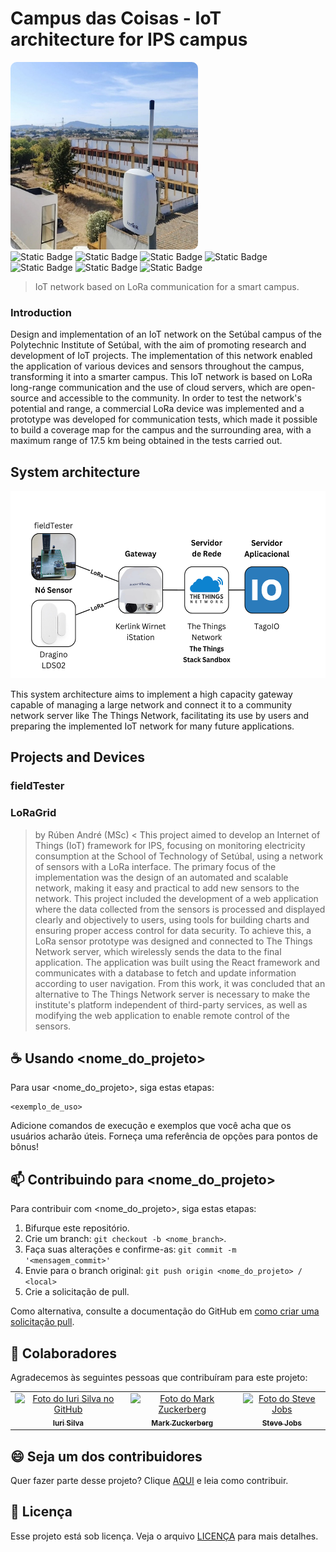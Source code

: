 # Campus das Coisas - IoT architecture for IPS campus
<img src="images\KerlinkWirnetiStation.jpeg" alt="Gateway Kerlink Wirnet iStation" width="300" height="300" style="border-radius:10px;">
<div class="image-container">
  <img alt="Static Badge" src="https://img.shields.io/badge/LoRa-blue">
  <img alt="Static Badge" src="https://img.shields.io/badge/LoRaWAN-blue">
  <img alt="Static Badge" src="https://img.shields.io/badge/TheThingsNetwork-%232980b9%20">
  <img alt="Static Badge" src="https://img.shields.io/badge/TagoIO-%232980b9%20">
  <img alt="Static Badge" src="https://img.shields.io/badge/AppInventor-orange">
  <img alt="Static Badge" src="https://img.shields.io/badge/SmartCampus-green">
  <img alt="Static Badge" src="https://img.shields.io/badge/IoT-green">
</div>


> IoT network based on LoRa communication for a smart campus.

### Introduction

Design and implementation of an IoT network on the Setúbal campus of the Polytechnic Institute of Setúbal, with the aim of promoting research and development of IoT projects. The implementation of this network enabled the application of various devices and sensors throughout the campus, transforming it into a smarter campus. This IoT network is based on LoRa long-range communication and the use of cloud servers, which are open-source and accessible to the community. In order to test the network's potential and range, a commercial LoRa device was implemented and a prototype was developed for communication tests, which made it possible to build a coverage map for the campus and the surrounding area, with a maximum range of 17.5 km being obtained in the tests carried out.

## System architecture

<img src="images\SystemArchitectureLoRaNetwork.png" alt="System Architecture LoRa Network" height="300">

This system architecture aims to implement a high capacity gateway capable of managing a large network and connect it to a community network server like The Things Network, facilitating its use by users and preparing the implemented IoT network for many future applications.

## Projects and Devices
### fieldTester

### LoRaGrid
> by Rúben André (MSc) <
This project aimed to develop an Internet of Things (IoT) framework for IPS, focusing on monitoring electricity consumption at the School of Technology of Setúbal, using a network of sensors with a LoRa interface. The primary focus of the implementation was the design of an automated and scalable network, making it easy and practical to add new sensors to the network. This project included the development of a web application where the data collected from the sensors is processed and displayed clearly and objectively to users, using tools for building charts and ensuring proper access control for data security. To achieve this, a LoRa sensor prototype was designed and connected to The Things Network server, which wirelessly sends the data to the final application. The application was built using the React framework and communicates with a database to fetch and update information according to user navigation. From this work, it was concluded that an alternative to The Things Network server is necessary to make the institute's platform independent of third-party services, as well as modifying the web application to enable remote control of the sensors.

## ☕ Usando <nome_do_projeto>

Para usar <nome_do_projeto>, siga estas etapas:

```
<exemplo_de_uso>
```

Adicione comandos de execução e exemplos que você acha que os usuários acharão úteis. Forneça uma referência de opções para pontos de bônus!

## 📫 Contribuindo para <nome_do_projeto>

Para contribuir com <nome_do_projeto>, siga estas etapas:

1. Bifurque este repositório.
2. Crie um branch: `git checkout -b <nome_branch>`.
3. Faça suas alterações e confirme-as: `git commit -m '<mensagem_commit>'`
4. Envie para o branch original: `git push origin <nome_do_projeto> / <local>`
5. Crie a solicitação de pull.

Como alternativa, consulte a documentação do GitHub em [como criar uma solicitação pull](https://help.github.com/en/github/collaborating-with-issues-and-pull-requests/creating-a-pull-request).

## 🤝 Colaboradores

Agradecemos às seguintes pessoas que contribuíram para este projeto:

<table>
  <tr>
    <td align="center">
      <a href="#" title="defina o título do link">
        <img src="https://avatars3.githubusercontent.com/u/31936044" width="100px;" alt="Foto do Iuri Silva no GitHub"/><br>
        <sub>
          <b>Iuri Silva</b>
        </sub>
      </a>
    </td>
    <td align="center">
      <a href="#" title="defina o título do link">
        <img src="https://s2.glbimg.com/FUcw2usZfSTL6yCCGj3L3v3SpJ8=/smart/e.glbimg.com/og/ed/f/original/2019/04/25/zuckerberg_podcast.jpg" width="100px;" alt="Foto do Mark Zuckerberg"/><br>
        <sub>
          <b>Mark Zuckerberg</b>
        </sub>
      </a>
    </td>
    <td align="center">
      <a href="#" title="defina o título do link">
        <img src="https://miro.medium.com/max/360/0*1SkS3mSorArvY9kS.jpg" width="100px;" alt="Foto do Steve Jobs"/><br>
        <sub>
          <b>Steve Jobs</b>
        </sub>
      </a>
    </td>
  </tr>
</table>

## 😄 Seja um dos contribuidores

Quer fazer parte desse projeto? Clique [AQUI](CONTRIBUTING.md) e leia como contribuir.

## 📝 Licença

Esse projeto está sob licença. Veja o arquivo [LICENÇA](LICENSE.md) para mais detalhes.
